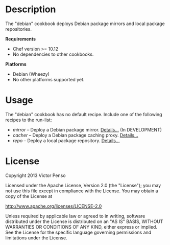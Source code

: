 # Description

The "debian" cookbook deploys Debian package mirrors and local package repositories.

**Requirements**

* Chef version >= 10.12
* No dependencies to other cookbooks.

**Platforms**

* Debian (Wheezy)
* No other platforms supported yet.

# Usage

The "debian" cookbook has no default recipe. Include one of the following recipes to the run-list:

* _mirror_ – Deploy a Debian package mirror. [Details...](documents/mirror.markdown) (In DEVELOPMENT) 
* _cacher_ – Deploy a Debian package caching proxy. [Details...](documents/cacher.markdown)
* _repo_ – Deploy a local package repository. [Details...](documents/repo.markdown)

# License

Copyright 2013 Victor Penso

Licensed under the Apache License, Version 2.0 (the "License"); you may not use this file except in compliance with the License. You may obtain a copy of the License at

<http://www.apache.org/licenses/LICENSE-2.0>

Unless required by applicable law or agreed to in writing, software distributed under the License is distributed on an "AS IS" BASIS, WITHOUT WARRANTIES OR CONDITIONS OF ANY KIND, either express or implied. See the License for the specific language governing permissions and limitations under the License.


